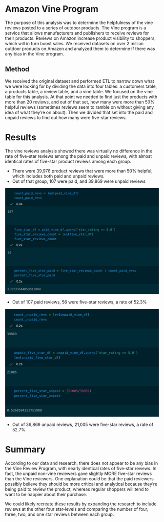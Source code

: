 # Amazon Vine Program
The purpose of this analysis was to determine the helpfulness of the vine reviews posted to a series of outdoor products. The Vine program is a service that allows manufacturers and publishers to receive reviews for their products. Reviews on Amazon increase product visibility to shoppers, which will in turn boost sales. We received datasets on over 2 million outdoor products on Amazon and analyzed them to determine if there was any bias in the Vine program. 

## Method
We received the original dataset and performed ETL to narrow down what we were looking for by dividing the data into four tables: a customers table, a products table, a review table, and a vine table. We focused on the vine table for this analysis. At that point we needed to find just the products with more than 20 reviews, and out of that set, how many were more than 50% helpful reviews (sometimes reviews seem to ramble on without giving any idea of what they’re on about). Then we divided that set into the paid and unpaid reviews to find out how many were five-star reviews.

# Results
The vine reviews analysis showed there was virtually no difference in the rate of five-star reviews among the paid and unpaid reviews, with almost identical rates of five-star product reviews among each group.
* There were 39,976 product reviews that were more than 50% helpful, which includes both paid and unpaid reviews.
* Out of that group, 107 were paid, and 39,869 were unpaid reviews

![this is an image](https://github.com/BartBachrach/Amazon_Vine_Analysis/blob/main/Screen%20Shot%202022-07-02%20at%2011.54.33%20AM.png)

* Out of 107 paid reviews, 56 were five-star reviews, a rate of 52.3%

![this is an image](https://github.com/BartBachrach/Amazon_Vine_Analysis/blob/main/Screen%20Shot%202022-07-02%20at%2011.55.05%20AM.png)

* Out of 39,869 unpaid reviews, 21,005 were five-star reviews, a rate of 52.7%

# Summary
According to our data and research, there does not appear to be any bias in the Vine Review Program, with nearly identical rates of five-star reviews. In fact, the unpaid non-vine reviewers gave slightly MORE five-star reviews than the Vine reviewers. One explanation could be that the paid reviewers possibly believe they should be more critical and analytical because they’re being paid to review the product, whereas regular shoppers will tend to want to be happier about their purchase. 

We could likely recreate these results by expanding the research to include reviews at the other four star-levels and comparing the number of four, three, two, and one star reviews between each group. 

